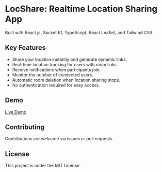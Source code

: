 # LocShare: Realtime Location Sharing App

Built with React.js, Socket.IO, TypeScript, React Leaflet, and Tailwind CSS.

## Key Features

- Share your location instantly and generate dynamic links.
- Real-time location tracking for users with room links.
- Receive notifications when participants join.
- Monitor the number of connected users.
- Automatic room deletion when location sharing stops.
- No authentication required for easy access.

## Demo

[Live Demo](locshare.netlify.app)

## Contributing

Contributions are welcome via issues or pull requests.

## License

This project is under the MIT License.

